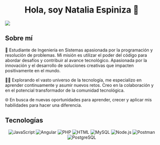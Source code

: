 <div align="center">
  <h1 align="center">Hola, soy Natalia Espiniza 👋</h1>
</div>
<img src="https://i.imgur.com/weNbhGZ.png">

## Sobre mí

🚀 Estudiante de Ingeniería en Sistemas apasionada por la programación y resolución de problemas. Mi misión es utilizar el poder del código para abordar desafíos y contribuir al avance tecnológico. Apasionada por la innovación y el desarrollo de soluciones creativas que impacten positivamente en el mundo.

👩‍💻 Explorando el vasto universo de la tecnología, me especializo en aprender continuamente y asumir nuevos retos. Creo en la colaboración y en el potencial transformador de la comunidad tecnológica.

🌐 En busca de nuevas oportunidades para aprender, crecer y aplicar mis habilidades para hacer una diferencia.

## Tecnologías

<div align="center">
  <img src="https://img.shields.io/badge/JavaScript-F7DF1E?style=for-the-badge&logo=javascript&logoColor=black" alt="JavaScript">
  <img src="https://img.shields.io/badge/Angular-DD0031?style=for-the-badge&logo=angular&logoColor=white" alt="Angular">
  <img src="https://img.shields.io/badge/PHP-777BB4?style=for-the-badge&logo=php&logoColor=white" alt="PHP">
  <img src="https://img.shields.io/badge/HTML5-E34F26?style=for-the-badge&logo=html5&logoColor=white" alt="HTML">
  <img src="https://img.shields.io/badge/MySQL-4479A1?style=for-the-badge&logo=mysql&logoColor=white" alt="MySQL">
  <img src="https://img.shields.io/badge/Node.js-43853D?style=for-the-badge&logo=node.js&logoColor=white" alt="Node.js">
  <img src="https://img.shields.io/badge/Postman-FF6C37?style=for-the-badge&logo=postman&logoColor=white" alt="Postman">
  <img src="https://img.shields.io/badge/PostgreSQL-336791?style=for-the-badge&logo=postgresql&logoColor=white" alt="PostgreSQL">
</div>
